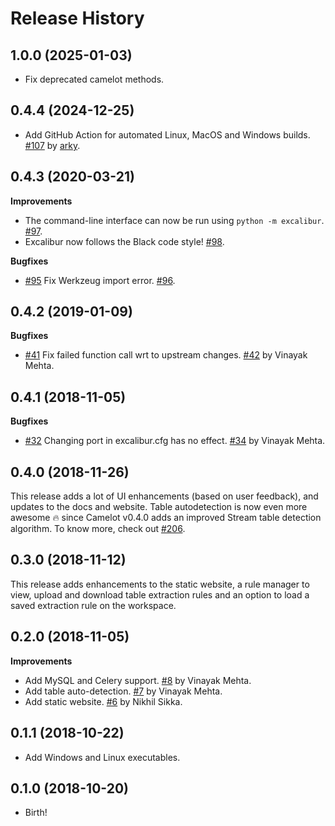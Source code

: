 Release History
===============

1.0.0 (2025-01-03)
------------------

* Fix deprecated camelot methods.

0.4.4 (2024-12-25)
------------------

* Add GitHub Action for automated Linux, MacOS and Windows builds. [#107](https://github.com/camelot-dev/excalibur/pull/107) by [arky](https://github.com/arky).

0.4.3 (2020-03-21)
------------------

**Improvements**

* The command-line interface can now be run using `python -m excalibur`. [#97](https://github.com/camelot-dev/excalibur/pull/97).
* Excalibur now follows the Black code style! [#98](https://github.com/camelot-dev/excalibur/pull/98).

**Bugfixes**

* [#95](https://github.com/camelot-dev/excalibur/issues/95) Fix Werkzeug import error. [#96](https://github.com/camelot-dev/excalibur/pull/96).

0.4.2 (2019-01-09)
------------------

**Bugfixes**

* [#41](https://github.com/camelot-dev/excalibur/issues/41) Fix failed function call wrt to upstream changes. [#42](https://github.com/camelot-dev/excalibur/pull/42) by Vinayak Mehta.

0.4.1 (2018-11-05)
------------------

**Bugfixes**

* [#32](https://github.com/camelot-dev/excalibur/issues/32) Changing port in excalibur.cfg has no effect. [#34](https://github.com/camelot-dev/excalibur/pull/34) by Vinayak Mehta.

0.4.0 (2018-11-26)
------------------

This release adds a lot of UI enhancements (based on user feedback), and updates to the docs and website. Table autodetection is now even more awesome 🔥 since Camelot v0.4.0 adds an improved Stream table detection algorithm. To know more, check out [#206](https://github.com/camelot-dev/camelot/pull/206).

0.3.0 (2018-11-12)
------------------

This release adds enhancements to the static website, a rule manager to view, upload and download table extraction rules and an option to load a saved extraction rule on the workspace.

0.2.0 (2018-11-05)
------------------

**Improvements**

* Add MySQL and Celery support. [#8](https://github.com/camelot-dev/excalibur/pull/8) by Vinayak Mehta.
* Add table auto-detection. [#7](https://github.com/camelot-dev/excalibur/pull/7) by Vinayak Mehta.
* Add static website. [#6](https://github.com/camelot-dev/excalibur/pull/6) by Nikhil Sikka.

0.1.1 (2018-10-22)
------------------

* Add Windows and Linux executables.

0.1.0 (2018-10-20)
------------------

* Birth!
